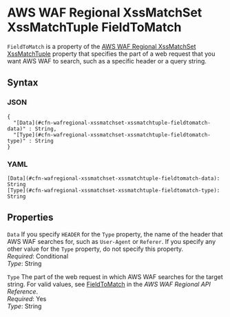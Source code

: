 # AWS WAF Regional XssMatchSet XssMatchTuple FieldToMatch<a name="aws-properties-wafregional-xssmatchset-xssmatchtuple-fieldtomatch"></a>

`FieldToMatch` is a property of the [AWS WAF Regional XssMatchSet XssMatchTuple](aws-properties-wafregional-xssmatchset-xssmatchtuple.md) property that specifies the part of a web request that you want AWS WAF to search, such as a specific header or a query string\.

## Syntax<a name="w4ab1c21c10d213c41c15b5"></a>

### JSON<a name="aws-propertie-wafregional-xssmatchset-xssmatchtuple-fieldtomatch-syntax.json"></a>

```
{
  "[Data](#cfn-wafregional-xssmatchset-xssmatchtuple-fieldtomatch-data)" : String,
  "[Type](#cfn-wafregional-xssmatchset-xssmatchtuple-fieldtomatch-type)" : String
}
```

### YAML<a name="aws-properties-wafregional-xssmatchset-xssmatchtuple-fieldtomatch-syntax.yaml"></a>

```
[Data](#cfn-wafregional-xssmatchset-xssmatchtuple-fieldtomatch-data): String
[Type](#cfn-wafregional-xssmatchset-xssmatchtuple-fieldtomatch-type): String
```

## Properties<a name="w4ab1c21c10d213c41c15b7"></a>

`Data`  <a name="cfn-wafregional-xssmatchset-xssmatchtuple-fieldtomatch-data"></a>
If you specify `HEADER` for the `Type` property, the name of the header that AWS WAF searches for, such as `User-Agent` or `Referer`\. If you specify any other value for the `Type` property, do not specify this property\.  
*Required*: Conditional  
*Type*: String

`Type`  <a name="cfn-wafregional-xssmatchset-xssmatchtuple-fieldtomatch-type"></a>
The part of the web request in which AWS WAF searches for the target string\. For valid values, see [FieldToMatch](https://docs.aws.amazon.com/waf/latest/APIReference/API_regional_FieldToMatch.html) in the *AWS WAF Regional API Reference*\.  
*Required*: Yes  
*Type*: String
